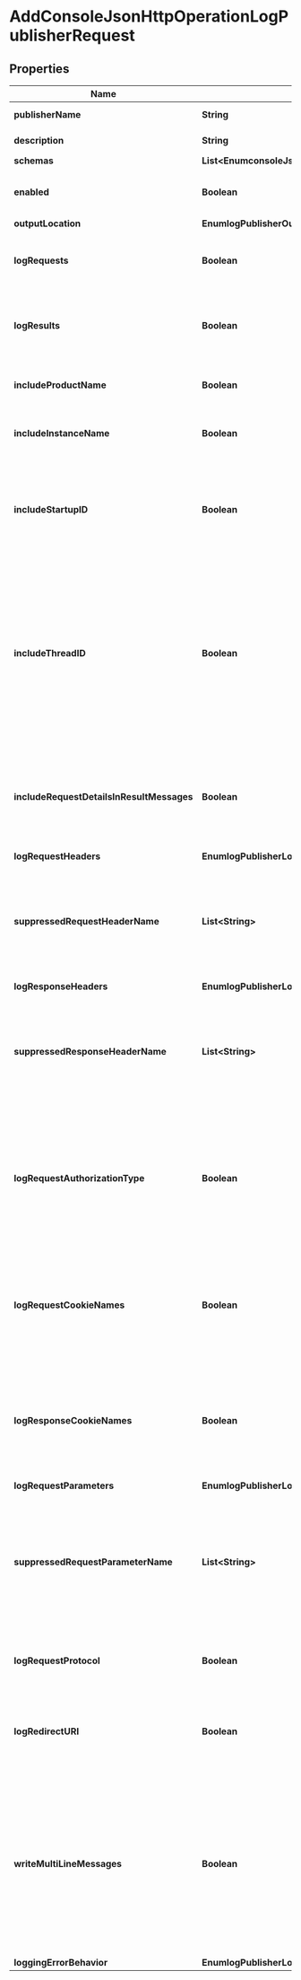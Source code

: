 

# AddConsoleJsonHttpOperationLogPublisherRequest


## Properties

| Name | Type | Description | Notes |
|------------ | ------------- | ------------- | -------------|
|**publisherName** | **String** | Name of the new Log Publisher |  |
|**description** | **String** | A description for this Log Publisher |  [optional] |
|**schemas** | **List&lt;EnumconsoleJsonHttpOperationLogPublisherSchemaUrn&gt;** |  |  |
|**enabled** | **Boolean** | Indicates whether the Console JSON HTTP Operation Log Publisher is enabled for use. |  |
|**outputLocation** | **EnumlogPublisherOutputLocationProp** |  |  [optional] |
|**logRequests** | **Boolean** | Indicates whether to record a log message with information about requests received from the client. |  [optional] |
|**logResults** | **Boolean** | Indicates whether to record a log message with information about the result of processing a requested HTTP operation. |  [optional] |
|**includeProductName** | **Boolean** | Indicates whether log messages should include the product name for the Directory Server. |  [optional] |
|**includeInstanceName** | **Boolean** | Indicates whether log messages should include the instance name for the Directory Server. |  [optional] |
|**includeStartupID** | **Boolean** | Indicates whether log messages should include the startup ID for the Directory Server, which is a value assigned to the server instance at startup and may be used to identify when the server has been restarted. |  [optional] |
|**includeThreadID** | **Boolean** | Indicates whether log messages should include the thread ID for the Directory Server in each log message. This ID can be used to correlate log messages from the same thread within a single log as well as generated by the same thread across different types of log files. More information about the thread with a specific ID can be obtained using the cn&#x3D;JVM Stack Trace,cn&#x3D;monitor entry. |  [optional] |
|**includeRequestDetailsInResultMessages** | **Boolean** | Indicates whether result log messages should include all of the elements of request log messages. This may be used to record a single message per operation with details about both the request and response. |  [optional] |
|**logRequestHeaders** | **EnumlogPublisherLogRequestHeadersProp** |  |  [optional] |
|**suppressedRequestHeaderName** | **List&lt;String&gt;** | Specifies the case-insensitive names of request headers that should be omitted from log messages (e.g., for the purpose of brevity or security). This will only be used if the log-request-headers property has a value of true. |  [optional] |
|**logResponseHeaders** | **EnumlogPublisherLogResponseHeadersProp** |  |  [optional] |
|**suppressedResponseHeaderName** | **List&lt;String&gt;** | Specifies the case-insensitive names of response headers that should be omitted from log messages (e.g., for the purpose of brevity or security). This will only be used if the log-response-headers property has a value of true. |  [optional] |
|**logRequestAuthorizationType** | **Boolean** | Indicates whether to log the type of credentials given if an \&quot;Authorization\&quot; header was included in the request. Logging the authorization type may be useful, and is much more secure than logging the entire value of the \&quot;Authorization\&quot; header. |  [optional] |
|**logRequestCookieNames** | **Boolean** | Indicates whether to log the names of any cookies included in an HTTP request. Logging cookie names may be useful and is much more secure than logging the entire content of the cookies (which may include sensitive information). |  [optional] |
|**logResponseCookieNames** | **Boolean** | Indicates whether to log the names of any cookies set in an HTTP response. Logging cookie names may be useful and is much more secure than logging the entire content of the cookies (which may include sensitive information). |  [optional] |
|**logRequestParameters** | **EnumlogPublisherLogRequestParametersProp** |  |  [optional] |
|**suppressedRequestParameterName** | **List&lt;String&gt;** | Specifies the case-insensitive names of request parameters that should be omitted from log messages (e.g., for the purpose of brevity or security). This will only be used if the log-request-parameters property has a value of parameter-names or parameter-names-and-values. |  [optional] |
|**logRequestProtocol** | **Boolean** | Indicates whether request log messages should include information about the HTTP version specified in the request. |  [optional] |
|**logRedirectURI** | **Boolean** | Indicates whether the redirect URI (i.e., the value of the \&quot;Location\&quot; header from responses) should be included in response log messages. |  [optional] |
|**writeMultiLineMessages** | **Boolean** | Indicates whether the JSON objects should use a multi-line representation (with each object field and array value on its own line) that may be easier for administrators to read, but each message will be larger (because of additional spaces and end-of-line markers), and it may be more difficult to consume and parse through some text-oriented tools. |  [optional] |
|**loggingErrorBehavior** | **EnumlogPublisherLoggingErrorBehaviorProp** |  |  [optional] |



